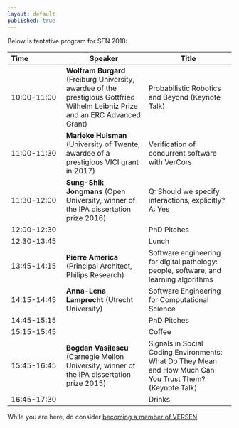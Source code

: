 ```yaml
---
layout: default
published: true
---
```


Below is tentative program for SEN 2018:

<table class="table borderless nowrap">
<thead>
<tr>
<th style="text-align: center">Time&nbsp;&nbsp;&nbsp;&nbsp;&nbsp;&nbsp;&nbsp;&nbsp;&nbsp;&nbsp;&nbsp;&nbsp;&nbsp;&nbsp;&nbsp;&nbsp;</th>
<th style="text-align: center">Speaker</th>
<th style="text-align: center">Title</th>
</tr>
</thead>
<tbody>
<tr>
<td style="text-align: left">10:00-11:00</td>
<td style="text-align: left"><b class="keywords">Wolfram Burgard</b> (Freiburg University, awardee of the prestigious Gottfried Wilhelm Leibniz Prize and an ERC Advanced Grant)</td>
<td style="text-align: left">Probabilistic Robotics and Beyond (Keynote Talk)</td>
</tr>
<tr>
<td style="text-align: left">11:00-11:30</td>
<td style="text-align: left"><b class="keywords">Marieke Huisman</b> (University of Twente, awardee of a prestigious VICI grant in 2017)</td>
<td style="text-align: left">Verification of concurrent software with VerCors</td>
</tr>
<tr>
<td style="text-align: left">11:30-12:00</td>
<td style="text-align: left"><b class="keywords">Sung-Shik Jongmans</b> (Open University, winner of the IPA dissertation prize 2016)</td>
<td style="text-align: left">Q: Should we specify interactions, explicitly? A: Yes</td>
</tr>
<tr>
<td style="text-align: left">12:00-12:30</td>
<td style="text-align: left"></td>
<td style="text-align: left">PhD Pitches</td>
</tr>
<tr>
<td style="text-align: left">12:30-13:45</td>
<td style="text-align: left"></td>
<td style="text-align: left">Lunch</td>
</tr>
<tr>
<td style="text-align: left">13:45-14:15</td>
<td style="text-align: left"><b class="keywords">Pierre America</b> (Principal Architect, Philips Research)</td>
<td style="text-align: left">Software engineering for digital pathology: people, software, and learning algorithms</td>
</tr>
<tr>
<td style="text-align: left">14:15-14:45</td>
<td style="text-align: left"><b class="keywords">Anna-Lena Lamprecht</b> (Utrecht University)</td>
<td style="text-align: left">Software Engineering for Computational Science</td>
</tr>
<tr>
<td style="text-align: left">14:45-15:15</td>
<td style="text-align: left"></td>
<td style="text-align: left">PhD Pitches</td>
</tr>
<tr>
<td style="text-align: left">15:15-15:45</td>
<td style="text-align: left"></td>
<td style="text-align: left">Coffee</td>
</tr>
<tr>
<td style="text-align: left">15:45-16:45</td>
<td style="text-align: left"><b class="keywords">Bogdan Vasilescu</b> (Carnegie Mellon University, winner of the IPA dissertation prize 2015)</td>
<td style="text-align: left">Signals in Social Coding Environments: What Do They Mean and How Much Can You Trust Them? (Keynote Talk)</td>
</tr>
<tr>
<td style="text-align: left">16:45-17:30</td>
<td style="text-align: left"></td>
<td style="text-align: left">Drinks</td>
</tr>
</tbody>
</table>

While you are here, do consider [becoming a member of VERSEN](http://www.versen.nl/register).
